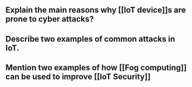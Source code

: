 ## Explain the main reasons why [[IoT device]]s are prone to cyber attacks?
## Describe two examples of common attacks in IoT.
## Mention two examples of how [[Fog computing]] can be used to improve [[IoT Security]]